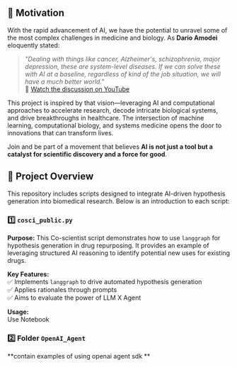
## 🚀 Motivation  

 With the rapid advancement of AI, we have the potential to unravel some of the most complex challenges in medicine and biology. As **Dario Amodei** eloquently stated:  

> *"Dealing with things like cancer, Alzheimer's, schizophrenia, major depression, these are system-level diseases. If we can solve these with AI at a baseline, regardless of kind of the job situation, we will have a much better world."*  
> 🔗 [Watch the discussion on YouTube](https://youtu.be/esCSpbDPJik?t=936)  

This project is inspired by that vision—leveraging AI and computational approaches to accelerate research, decode intricate biological systems, and drive breakthroughs in healthcare. The intersection of machine learning, computational biology, and systems medicine opens the door to innovations that can transform lives.  

Join and be part of a movement that believes **AI is not just a tool but a catalyst for scientific discovery and a force for good**.


## 📜 Project Overview  

This repository includes scripts designed to integrate AI-driven hypothesis generation into biomedical research. Below is an introduction to each script:

### 1️⃣ `cosci_public.py`  
**Purpose:** This Co-scientist script demonstrates how to use `langgraph` for hypothesis generation in drug repurposing. It provides an example of leveraging structured AI reasoning to identify potential new uses for existing drugs.  

**Key Features:**  
✅ Implements `langgraph` to drive automated hypothesis generation  
✅ Applies rationales through prompts  
✅ Aims to evaluate the power of LLM X Agent  

**Usage:**  
Use Notebook
### 2️⃣ Folder `OpenAI_Agent`
**contain examples of using openai agent sdk **
